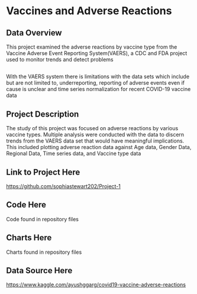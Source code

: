 # Vaccines and Adverse Reactions
## Data Overview
This project examined the adverse reactions by vaccine type from the Vaccine Adverse Event Reporting System(VAERS), a CDC and FDA project used to monitor trends and detect problems
##
With the VAERS system there is limitations with the data sets which include but are not limited to, underreporting, reporting of adverse events even if cause is unclear and time series normalization for recent COVID-19 vaccine data
## Project Description
The study of this project was focused on adverse reactions by various vaccine types. Multiple analysis were conducted with the data to discern trends from the VAERS data set that would have meaningful implications. This included plotting adverse reaction data against Age data, Gender Data, Regional Data, Time series data, and Vaccine type data 
## Link to Project Here
https://github.com/sophiastewart202/Project-1

## Code Here
Code found in repository files
## Charts Here
Charts found in repository files
## Data Source Here
https://www.kaggle.com/ayushggarg/covid19-vaccine-adverse-reactions
